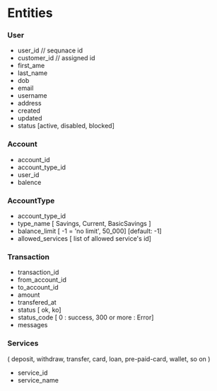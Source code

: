 # Entities
### User
- user_id  // sequnace id
- customer_id // assigned id
- first_ame
- last_name
- dob
- email
- username
- address
- created
- updated
- status [active, disabled, blocked]

### Account
- account_id
- account_type_id
- user_id
- balence

### AccountType
- account_type_id
- type_name [ Savings, Current, BasicSavings ]
- balance_limit [ -1 = 'no limit', 50_000] [default: -1]
- allowed_services [ list of allowed service's id]

### Transaction
- transaction_id
- from_account_id
- to_account_id
- amount
- transfered_at
- status [ ok, ko]
- status_code [ 0 : success, 300 or more : Error]
- messages

### Services
( deposit, withdraw, transfer, card, loan, pre-paid-card, wallet, so on )
- service_id
- service_name 